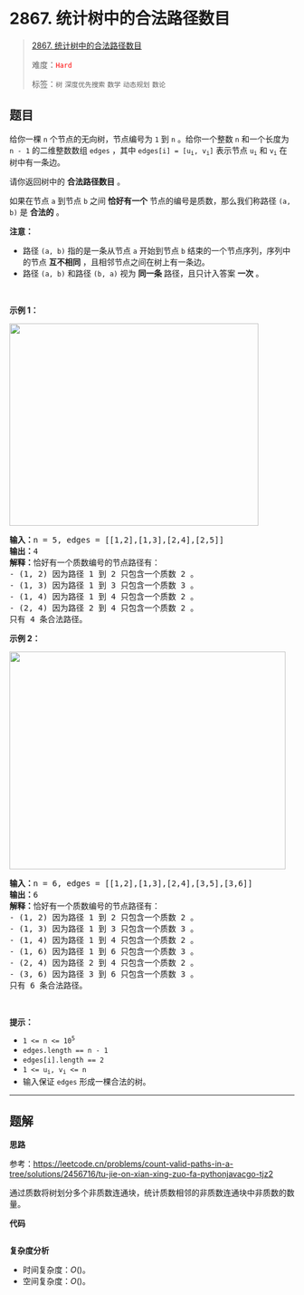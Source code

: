 # 2867. 统计树中的合法路径数目

> [2867. 统计树中的合法路径数目](https://leetcode.cn/problems/count-valid-paths-in-a-tree/)
>
> 难度：<font color=red>`Hard`</font>
>
> 标签：`树` `深度优先搜索` `数学` `动态规划` `数论`

## 题目

<p>给你一棵 <code>n</code>&nbsp;个节点的无向树，节点编号为&nbsp;<code>1</code>&nbsp;到&nbsp;<code>n</code>&nbsp;。给你一个整数&nbsp;<code>n</code>&nbsp;和一个长度为 <code>n - 1</code>&nbsp;的二维整数数组&nbsp;<code>edges</code>&nbsp;，其中&nbsp;<code>edges[i] = [u<sub>i</sub>, v<sub>i</sub>]</code>&nbsp;表示节点&nbsp;<code>u<sub>i</sub></code> 和&nbsp;<code>v<sub>i</sub></code>&nbsp;在树中有一条边。</p>

<p>请你返回树中的 <strong>合法路径数目</strong>&nbsp;。</p>

<p>如果在节点 <code>a</code>&nbsp;到节点 <code>b</code>&nbsp;之间 <strong>恰好有一个</strong>&nbsp;节点的编号是质数，那么我们称路径&nbsp;<code>(a, b)</code>&nbsp;是 <strong>合法的</strong>&nbsp;。</p>

<p><strong>注意：</strong></p>

<ul>
	<li>路径&nbsp;<code>(a, b)</code>&nbsp;指的是一条从节点 <code>a</code>&nbsp;开始到节点 <code>b</code>&nbsp;结束的一个节点序列，序列中的节点 <strong>互不相同</strong>&nbsp;，且相邻节点之间在树上有一条边。</li>
	<li>路径&nbsp;<code>(a, b)</code>&nbsp;和路径&nbsp;<code>(b, a)</code>&nbsp;视为 <strong>同一条</strong>&nbsp;路径，且只计入答案 <strong>一次</strong>&nbsp;。</li>
</ul>

<p>&nbsp;</p>

<p><strong class="example">示例 1：</strong></p>

<p><img alt="" src="https://assets.leetcode.com/uploads/2023/08/27/example1.png" style="width: 440px; height: 357px;" /></p>

<pre>
<b>输入：</b>n = 5, edges = [[1,2],[1,3],[2,4],[2,5]]
<b>输出：</b>4
<b>解释：</b>恰好有一个质数编号的节点路径有：
- (1, 2) 因为路径 1 到 2 只包含一个质数 2 。
- (1, 3) 因为路径 1 到 3 只包含一个质数 3 。
- (1, 4) 因为路径 1 到 4 只包含一个质数 2 。
- (2, 4) 因为路径 2 到 4 只包含一个质数 2 。
只有 4 条合法路径。
</pre>

<p><strong class="example">示例 2：</strong></p>

<p><img alt="" src="https://assets.leetcode.com/uploads/2023/08/27/example2.png" style="width: 488px; height: 384px;" /></p>

<pre>
<b>输入：</b>n = 6, edges = [[1,2],[1,3],[2,4],[3,5],[3,6]]
<b>输出：</b>6
<b>解释：</b>恰好有一个质数编号的节点路径有：
- (1, 2) 因为路径 1 到 2 只包含一个质数 2 。
- (1, 3) 因为路径 1 到 3 只包含一个质数 3 。
- (1, 4) 因为路径 1 到 4 只包含一个质数 2 。
- (1, 6) 因为路径 1 到 6 只包含一个质数 3 。
- (2, 4) 因为路径 2 到 4 只包含一个质数 2 。
- (3, 6) 因为路径 3 到 6 只包含一个质数 3 。
只有 6 条合法路径。
</pre>

<p>&nbsp;</p>

<p><strong>提示：</strong></p>

<ul>
	<li><code>1 &lt;= n &lt;= 10<sup>5</sup></code></li>
	<li><code>edges.length == n - 1</code></li>
	<li><code>edges[i].length == 2</code></li>
	<li><code>1 &lt;= u<sub>i</sub>, v<sub>i</sub> &lt;= n</code></li>
	<li>输入保证&nbsp;<code>edges</code>&nbsp;形成一棵合法的树。</li>
</ul>


--------------------

## 题解

**思路**

参考：https://leetcode.cn/problems/count-valid-paths-in-a-tree/solutions/2456716/tu-jie-on-xian-xing-zuo-fa-pythonjavacgo-tjz2

通过质数将树划分多个非质数连通块，统计质数相邻的非质数连通块中非质数的数量。

**代码**

```java

```

**复杂度分析**

- 时间复杂度：$O()$。
- 空间复杂度：$O()$。
